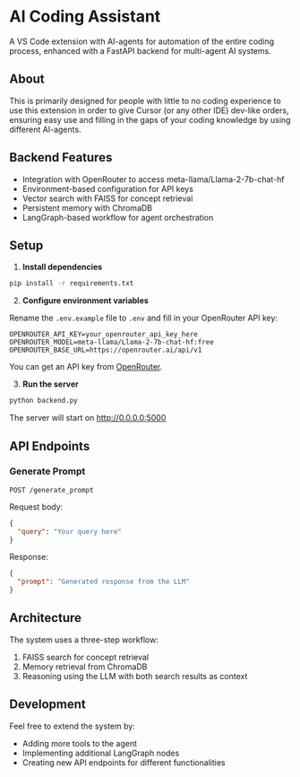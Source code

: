 # AI Coding Assistant

A VS Code extension with AI-agents for automation of the entire coding process, enhanced with a FastAPI backend for multi-agent AI systems.

## About

This is primarily designed for people with little to no coding experience to use this extension in order to give Cursor (or any other IDE) dev-like orders, ensuring easy use and filling in the gaps of your coding knowledge by using different AI-agents.

## Backend Features

- Integration with OpenRouter to access meta-llama/Llama-2-7b-chat-hf
- Environment-based configuration for API keys
- Vector search with FAISS for concept retrieval
- Persistent memory with ChromaDB
- LangGraph-based workflow for agent orchestration

## Setup

1. **Install dependencies**

```bash
pip install -r requirements.txt
```

2. **Configure environment variables**

Rename the `.env.example` file to `.env` and fill in your OpenRouter API key:

```env
OPENROUTER_API_KEY=your_openrouter_api_key_here
OPENROUTER_MODEL=meta-llama/Llama-2-7b-chat-hf:free
OPENROUTER_BASE_URL=https://openrouter.ai/api/v1
```

You can get an API key from [OpenRouter](https://openrouter.ai/).

3. **Run the server**

```bash
python backend.py
```

The server will start on http://0.0.0.0:5000

## API Endpoints

### Generate Prompt

```
POST /generate_prompt
```

Request body:
```json
{
  "query": "Your query here"
}
```

Response:
```json
{
  "prompt": "Generated response from the LLM"
}
```

## Architecture

The system uses a three-step workflow:
1. FAISS search for concept retrieval
2. Memory retrieval from ChromaDB
3. Reasoning using the LLM with both search results as context

## Development

Feel free to extend the system by:
- Adding more tools to the agent
- Implementing additional LangGraph nodes
- Creating new API endpoints for different functionalities
